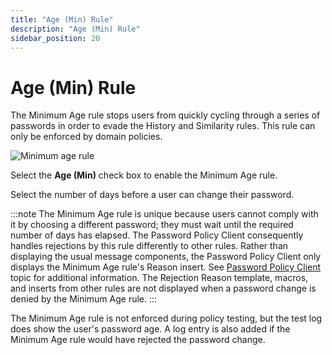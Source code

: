 ```yaml
---
title: "Age (Min) Rule"
description: "Age (Min) Rule"
sidebar_position: 20
---
```


# Age (Min) Rule

The Minimum Age rule stops users from quickly cycling through a series of passwords in order to
evade the History and Similarity rules. This rule can only be enforced by domain policies.

![Minimum age rule](/images/passwordpolicyenforcer/11.0/administration/agemin.webp)

Select the **Age (Min)** check box to enable the Minimum Age rule.

Select the number of days before a user can change their password.

:::note
The Minimum Age rule is unique because users cannot comply with it by choosing a different
password; they must wait until the required number of days has elapsed. The Password Policy Client
consequently handles rejections by this rule differently to other rules. Rather than displaying the
usual message components, the Password Policy Client only displays the Minimum Age rule's Reason
insert. See [Password Policy Client](/docs/passwordpolicyenforcer/11.0/admin/password-policy-client/password_policy_client.md) topic for additional information.
The Rejection Reason template, macros, and inserts from other rules are not displayed when a
password change is denied by the Minimum Age rule.
:::


The Minimum Age rule is not enforced during policy testing, but the test log does show the user's
password age. A log entry is also added if the Minimum Age rule would have rejected the password
change.
